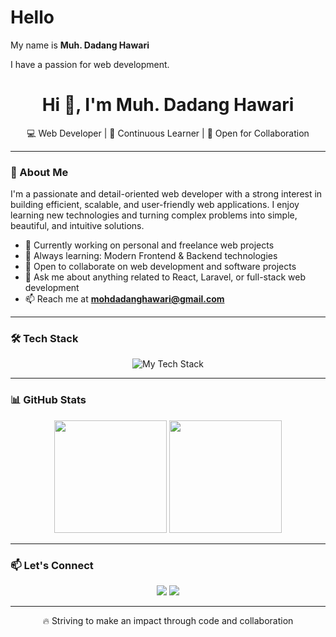 # Hello 

My name is <strong>Muh. Dadang Hawari</strong> 

I have a passion for web development.<h1 align="center">Hi 👋, I'm Muh. Dadang Hawari</h1>
<p align="center">💻 Web Developer | 🧠 Continuous Learner | 🤝 Open for Collaboration</p>

---

### 🚀 About Me

I'm a passionate and detail-oriented web developer with a strong interest in building efficient, scalable, and user-friendly web applications. I enjoy learning new technologies and turning complex problems into simple, beautiful, and intuitive solutions.

- 🔭 Currently working on personal and freelance web projects
- 🌱 Always learning: Modern Frontend & Backend technologies
- 👯 Open to collaborate on web development and software projects
- 💬 Ask me about anything related to React, Laravel, or full-stack web development
- 📫 Reach me at **mohdadanghawari@gmail.com**

---

### 🛠️ Tech Stack

<p align="center">
  <img src="https://skillicons.dev/icons?i=js,laravel,react,redux,vite,html,css,java,php,mysql,tailwind,bootstrap,jquery,python,cpp,firebase,androidstudio,netlify,vercel&perline=10" alt="My Tech Stack" />
</p>

---

### 📊 GitHub Stats

<p align="center">
  <img src="https://github-readme-stats-eight-theta.vercel.app/api?username=dadang-hawari&show_icons=true&theme=algolia&include_all_commits=true&count_private=true" height="180em" />
  <img src="https://github-readme-stats-eight-theta.vercel.app/api/top-langs/?username=dadang-hawari&layout=compact&langs_count=8&theme=algolia" height="180em" />
</p>

---

### 📫 Let's Connect

<p align="center">
  <a href="mailto:mohdadanghawari@gmail.com"><img src="https://img.shields.io/badge/Email-%23EA4335.svg?&style=for-the-badge&logo=gmail&logoColor=white"/></a>
<!--   <a href="https://www.linkedin.com/in/your-linkedin/" target="_blank"><img src="https://img.shields.io/badge/LinkedIn-%230077B5.svg?&style=for-the-badge&logo=linkedin&logoColor=white"/></a> -->
  <a href="https://github.com/dadang-hawari" target="_blank"><img src="https://img.shields.io/badge/GitHub-%2312100E.svg?&style=for-the-badge&logo=github&logoColor=white"/></a>
</p>

---

<p align="center">🔥 Striving to make an impact through code and collaboration</p>

